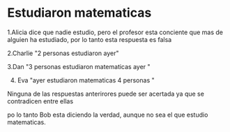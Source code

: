 # Estudiaron matematicas 

1.Alicia dice que nadie estudio, pero el profesor esta conciente que mas de alguien ha estudiado, por lo tanto esta respuesta es falsa 

2.Charlie "2 personas estudiaron ayer" 

3.Dan "3 personas estudiaron matematicas ayer "

4. Eva "ayer estudiaron matematicas 4 personas "

Ninguna de las respuestas anterirores puede ser acertada ya que se contradicen entre ellas

po lo tanto Bob esta diciendo la verdad, aunque  no sea el que estudio matematicas. 
